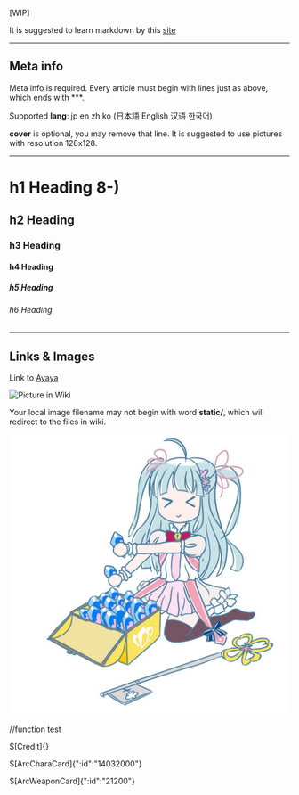 <!--
title: Example Article
author: DreDiki
lang: en
-->

[WIP]

It is suggested to learn markdown by this [site](https://markdown-it.github.io/)

---

## Meta info

Meta info is required. Every article must begin with lines just as above, which ends with ***.

Supported __lang__: jp en zh ko (日本語 English 汉语 한국어) 

__cover__ is optional, you may remove that line. It is suggested to use pictures with resolution 128x128.

---

# h1 Heading 8-)
## h2 Heading
### h3 Heading
#### h4 Heading
##### h5 Heading
###### h6 Heading

---

## Links & Images

Link to [Ayaya](https://wiki.kirafan.moe/chara/14032000)

![Picture in Wiki](https://wiki.kirafan.moe/static/assets/texture/charauiresource/mergedcharaicon/charaicon_14032001.jpeg)

Your local image filename may not begin with word __static/__, which will redirect to the files in wiki.

![Clea](Clea.jpg)

//function test

[<Credit />](/Credit)

$[Credit]{}

$[ArcCharaCard]{":id":"14032000"}

$[ArcWeaponCard]{":id":"21200"}